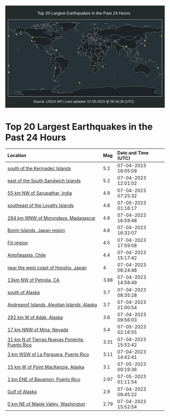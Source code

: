 ![Map](./map.png)

# Top 20 Largest Earthquakes in the Past 24 Hours

| Location | Mag | Date and Time (UTC) |
|:---|:---|:---|
| [south of the Kermadec Islands](https://earthquake.usgs.gov/earthquakes/eventpage/us6000kq1u) | 5.2 | 07-04-2023 16:05:09 |
| [east of the South Sandwich Islands](https://earthquake.usgs.gov/earthquakes/eventpage/us6000kq0u) | 5.2 | 07-04-2023 12:01:02 |
| [55 km NW of Sarupathar, India](https://earthquake.usgs.gov/earthquakes/eventpage/us6000kpzu) | 4.9 | 07-04-2023 07:25:32 |
| [southeast of the Loyalty Islands](https://earthquake.usgs.gov/earthquakes/eventpage/us6000kq50) | 4.8 | 07-05-2023 01:16:17 |
| [284 km WNW of Morondava, Madagascar](https://earthquake.usgs.gov/earthquakes/eventpage/us6000kq2c) | 4.8 | 07-04-2023 16:59:48 |
| [Bonin Islands, Japan region](https://earthquake.usgs.gov/earthquakes/eventpage/us6000kq24) | 4.6 | 07-04-2023 16:32:07 |
| [Fiji region](https://earthquake.usgs.gov/earthquakes/eventpage/us6000kq3x) | 4.5 | 07-04-2023 17:59:08 |
| [Antofagasta, Chile](https://earthquake.usgs.gov/earthquakes/eventpage/us6000kq1i) | 4.4 | 07-04-2023 15:17:42 |
| [near the west coast of Honshu, Japan](https://earthquake.usgs.gov/earthquakes/eventpage/us6000kpzq) | 4 | 07-04-2023 06:24:48 |
| [13km NW of Petrolia, CA](https://earthquake.usgs.gov/earthquakes/eventpage/nc73908746) | 3.88 | 07-04-2023 14:58:49 |
| [south of Alaska](https://earthquake.usgs.gov/earthquakes/eventpage/ak0238i3e8gm) | 3.7 | 07-04-2023 08:35:28 |
| [Andreanof Islands, Aleutian Islands, Alaska](https://earthquake.usgs.gov/earthquakes/eventpage/ak0238iaxf96) | 3.7 | 07-04-2023 21:00:54 |
| [292 km W of Adak, Alaska](https://earthquake.usgs.gov/earthquakes/eventpage/ak0238i44492) | 3.6 | 07-04-2023 09:56:03 |
| [17 km NNW of Mina, Nevada](https://earthquake.usgs.gov/earthquakes/eventpage/nn00862138) | 3.4 | 07-05-2023 02:16:55 |
| [31 km N of Tierras Nuevas Poniente, Puerto Rico](https://earthquake.usgs.gov/earthquakes/eventpage/pr71416233) | 3.31 | 07-04-2023 15:52:42 |
| [3 km WSW of La Parguera, Puerto Rico](https://earthquake.usgs.gov/earthquakes/eventpage/pr71416208) | 3.11 | 07-04-2023 14:42:41 |
| [15 km W of Point MacKenzie, Alaska](https://earthquake.usgs.gov/earthquakes/eventpage/ak0238jm2pau) | 3.1 | 07-05-2023 00:19:36 |
| [1 km ENE of Bayamon, Puerto Rico](https://earthquake.usgs.gov/earthquakes/eventpage/pr71416283) | 2.97 | 07-05-2023 01:11:54 |
| [Gulf of Alaska](https://earthquake.usgs.gov/earthquakes/eventpage/ak0238i41sja) | 2.9 | 07-04-2023 09:45:22 |
| [0 km NE of Maple Valley, Washington](https://earthquake.usgs.gov/earthquakes/eventpage/uw61938231) | 2.79 | 07-04-2023 15:52:54 |
